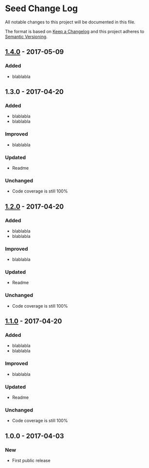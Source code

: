 # Seed Change Log
All notable changes to this project will be documented in this file.

The format is based on [Keep a Changelog](http://keepachangelog.com/)
and this project adheres to [Semantic Versioning](http://semver.org/).

## [1.4.0] - 2017-05-09
### Added
- blablabla

## 1.3.0 - 2017-04-20
### Added
- blablabla
- blablabla
### Improved
- blablabla
### Updated
- Readme
### Unchanged
- Code coverage is still 100%

## [1.2.0] - 2017-04-20
### Added
- blablabla
- blablabla
### Improved
- blablabla
### Updated
- Readme
### Unchanged
- Code coverage is still 100%

## [1.1.0] - 2017-04-20
### Added
- blablabla
- blablabla
### Improved
- blablabla
### Updated
- Readme
### Unchanged
- Code coverage is still 100%

## 1.0.0 - 2017-04-03
### New
- First public release

[1.1.0]: https://github.com/codsen/correct-lib/compare/v1.0.0...v1.1.0
[1.2.0]: https://github.com/codsen/correct-lib/compare/v1.1.0...v1.2.0
[1.3.0]: https://github.com/codsen/correct-lib/compare/v1.2.0...v1.3.0
[1.4.0]: https://github.com/codsen/correct-lib/compare/v1.3.0...v1.4.0
